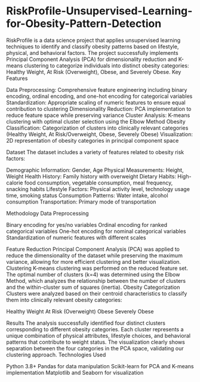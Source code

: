 # RiskProfile-Unsupervised-Learning-for-Obesity-Pattern-Detection

RiskProfile is a data science project that applies unsupervised learning techniques to identify and classify obesity patterns based on lifestyle, physical, and behavioral factors. The project successfully implements Principal Component Analysis (PCA) for dimensionality reduction and K-means clustering to categorize individuals into distinct obesity categories: Healthy Weight, At Risk (Overweight), Obese, and Severely Obese.
Key Features

Data Preprocessing: Comprehensive feature engineering including binary encoding, ordinal encoding, and one-hot encoding for categorical variables
Standardization: Appropriate scaling of numeric features to ensure equal contribution to clustering
Dimensionality Reduction: PCA implementation to reduce feature space while preserving variance
Cluster Analysis: K-means clustering with optimal cluster selection using the Elbow Method
Obesity Classification: Categorization of clusters into clinically relevant categories (Healthy Weight, At Risk/Overweight, Obese, Severely Obese)
Visualization: 2D representation of obesity categories in principal component space

Dataset
The dataset includes a variety of features related to obesity risk factors:

Demographic Information: Gender, Age
Physical Measurements: Height, Weight
Health History: Family history with overweight
Dietary Habits: High-calorie food consumption, vegetable consumption, meal frequency, snacking habits
Lifestyle Factors: Physical activity level, technology usage time, smoking status
Consumption Patterns: Water intake, alcohol consumption
Transportation: Primary mode of transportation

Methodology
Data Preprocessing

Binary encoding for yes/no variables
Ordinal encoding for ranked categorical variables
One-hot encoding for nominal categorical variables
Standardization of numeric features with different scales

Feature Reduction
Principal Component Analysis (PCA) was applied to reduce the dimensionality of the dataset while preserving the maximum variance, allowing for more efficient clustering and better visualization.
Clustering
K-means clustering was performed on the reduced feature set. The optimal number of clusters (k=4) was determined using the Elbow Method, which analyzes the relationship between the number of clusters and the within-cluster sum of squares (inertia).
Obesity Categorization
Clusters were analyzed based on their centroid characteristics to classify them into clinically relevant obesity categories:

Healthy Weight
At Risk (Overweight)
Obese
Severely Obese

Results
The analysis successfully identified four distinct clusters corresponding to different obesity categories. Each cluster represents a unique combination of physical attributes, lifestyle choices, and behavioral patterns that contribute to weight status. The visualization clearly shows separation between the four categories in the PCA space, validating our clustering approach.
Technologies Used

Python 3.8+
Pandas for data manipulation
Scikit-learn for PCA and K-means implementation
Matplotlib and Seaborn for visualization
